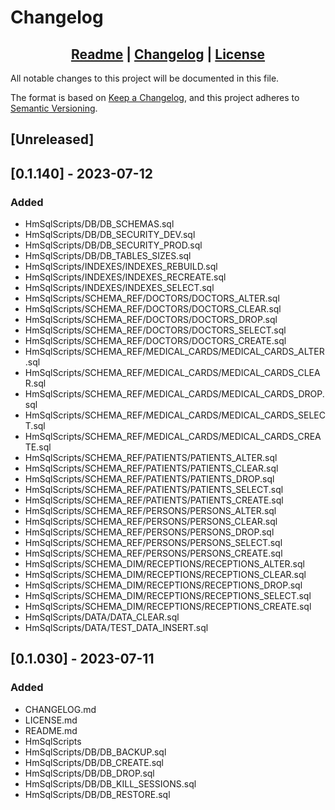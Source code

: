# Changelog

## <div align="center"><b><a href="README.md">Readme</a> | <a href="CHANGELOG.md">Changelog</a> | <a href="LICENSE.md">License</a></b></div>

All notable changes to this project will be documented in this file.

The format is based on [Keep a Changelog](https://keepachangelog.com/),
and this project adheres to [Semantic Versioning](https://semver.org/).

## [Unreleased]

## [0.1.140] - 2023-07-12
### Added
- HmSqlScripts/DB/DB_SCHEMAS.sql
- HmSqlScripts/DB/DB_SECURITY_DEV.sql
- HmSqlScripts/DB/DB_SECURITY_PROD.sql
- HmSqlScripts/DB/DB_TABLES_SIZES.sql
- HmSqlScripts/INDEXES/INDEXES_REBUILD.sql
- HmSqlScripts/INDEXES/INDEXES_RECREATE.sql
- HmSqlScripts/INDEXES/INDEXES_SELECT.sql
- HmSqlScripts/SCHEMA_REF/DOCTORS/DOCTORS_ALTER.sql
- HmSqlScripts/SCHEMA_REF/DOCTORS/DOCTORS_CLEAR.sql
- HmSqlScripts/SCHEMA_REF/DOCTORS/DOCTORS_DROP.sql
- HmSqlScripts/SCHEMA_REF/DOCTORS/DOCTORS_SELECT.sql
- HmSqlScripts/SCHEMA_REF/DOCTORS/DOCTORS_CREATE.sql
- HmSqlScripts/SCHEMA_REF/MEDICAL_CARDS/MEDICAL_CARDS_ALTER.sql
- HmSqlScripts/SCHEMA_REF/MEDICAL_CARDS/MEDICAL_CARDS_CLEAR.sql
- HmSqlScripts/SCHEMA_REF/MEDICAL_CARDS/MEDICAL_CARDS_DROP.sql
- HmSqlScripts/SCHEMA_REF/MEDICAL_CARDS/MEDICAL_CARDS_SELECT.sql
- HmSqlScripts/SCHEMA_REF/MEDICAL_CARDS/MEDICAL_CARDS_CREATE.sql
- HmSqlScripts/SCHEMA_REF/PATIENTS/PATIENTS_ALTER.sql
- HmSqlScripts/SCHEMA_REF/PATIENTS/PATIENTS_CLEAR.sql
- HmSqlScripts/SCHEMA_REF/PATIENTS/PATIENTS_DROP.sql
- HmSqlScripts/SCHEMA_REF/PATIENTS/PATIENTS_SELECT.sql
- HmSqlScripts/SCHEMA_REF/PATIENTS/PATIENTS_CREATE.sql
- HmSqlScripts/SCHEMA_REF/PERSONS/PERSONS_ALTER.sql
- HmSqlScripts/SCHEMA_REF/PERSONS/PERSONS_CLEAR.sql
- HmSqlScripts/SCHEMA_REF/PERSONS/PERSONS_DROP.sql
- HmSqlScripts/SCHEMA_REF/PERSONS/PERSONS_SELECT.sql
- HmSqlScripts/SCHEMA_REF/PERSONS/PERSONS_CREATE.sql
- HmSqlScripts/SCHEMA_DIM/RECEPTIONS/RECEPTIONS_ALTER.sql
- HmSqlScripts/SCHEMA_DIM/RECEPTIONS/RECEPTIONS_CLEAR.sql
- HmSqlScripts/SCHEMA_DIM/RECEPTIONS/RECEPTIONS_DROP.sql
- HmSqlScripts/SCHEMA_DIM/RECEPTIONS/RECEPTIONS_SELECT.sql
- HmSqlScripts/SCHEMA_DIM/RECEPTIONS/RECEPTIONS_CREATE.sql
- HmSqlScripts/DATA/DATA_CLEAR.sql
- HmSqlScripts/DATA/TEST_DATA_INSERT.sql

## [0.1.030] - 2023-07-11
### Added
- CHANGELOG.md
- LICENSE.md
- README.md
- HmSqlScripts
- HmSqlScripts/DB/DB_BACKUP.sql
- HmSqlScripts/DB/DB_CREATE.sql
- HmSqlScripts/DB/DB_DROP.sql
- HmSqlScripts/DB/DB_KILL_SESSIONS.sql
- HmSqlScripts/DB/DB_RESTORE.sql
